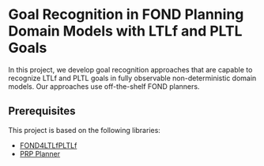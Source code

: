 # Goal Recognition in FOND Planning Domain Models with LTLf and PLTL Goals

In this project, we develop goal recognition approaches that are capable to recognize LTLf and PLTL goals in fully observable non-deterministic domain models.
Our approaches use off-the-shelf FOND planners.

## Prerequisites

This project is based on the following libraries:

- [FOND4LTLfPLTLf](https://github.com/whitemech/FOND4LTLfPLTLf)
- [PRP Planner](https://github.com/QuMuLab/planner-for-relevant-policies)
